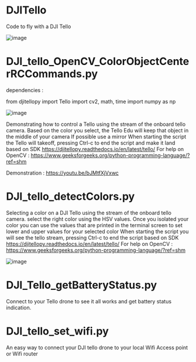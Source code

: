 # DJITello
Code to fly with a DJI Tello

![image](https://user-images.githubusercontent.com/74420584/191466513-9cdef492-a4a4-456b-ae8f-864b064c6054.png)




# DJI_tello_OpenCV_ColorObjectCenterRCCommands.py

dependencies :  

from djitellopy import Tello
import cv2, math, time
import numpy as np

![image](https://user-images.githubusercontent.com/74420584/191467167-d365271b-0329-44c2-98cb-5c19f1729c31.png)


Demonstrating how to control a Tello using the stream of the onboard tello camera.
Based on the color you select, the Tello Edu will keep that object in the middle of your camera
If possible use a mirror
When starting the script the Tello will takeoff, pressing Ctrl-c to end the script and make it land
based on SDK  https://djitellopy.readthedocs.io/en/latest/tello/
For help on OpenCV :  https://www.geeksforgeeks.org/python-programming-language/?ref=shm

Demonstration :  https://youtu.be/bJMtfXjVxwc


# DJI_tello_detectColors.py

Selecting a color on a DJI Tello using the stream of the onboard tello camera.
select the right color using the HSV values.  Once you isolated your color
you can use the values that are printed in the terminal screen to set lower and upper values for your selected color
When starting the script you will see the tello stream, pressing Ctrl-c to end the script
based on SDK  https://djitellopy.readthedocs.io/en/latest/tello/
For help on OpenCV :  https://www.geeksforgeeks.org/python-programming-language/?ref=shm

![image](https://user-images.githubusercontent.com/74420584/191464840-a5dcf857-8ad6-4756-80a1-da60b2b0f7a6.png)

# DJI_Tello_getBatteryStatus.py
Connect to your Tello drone to see it all works and get battery status indication.

# DJI_tello_set_wifi.py
An easy way to connect your DJI tello drone to your local Wifi Access point or Wifi router




